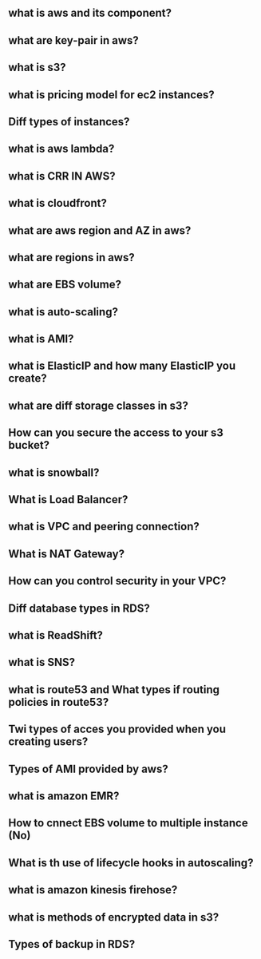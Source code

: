 ## what is aws and its component?

## what are key-pair in aws?

## what is s3?

## what is pricing model for ec2 instances?

## Diff types of instances?

## what is aws lambda?

## what is CRR IN AWS?

## what is cloudfront?

## what are aws region and AZ in aws?

## what are regions in aws?

## what are EBS volume?

## what is auto-scaling?

## what is AMI?

## what is ElasticIP and how many ElasticIP you create?

## what are diff storage classes in s3?

## How can you secure the access to your s3 bucket?

## what is snowball?

## What is Load Balancer?

## what is VPC and peering connection?

## What is NAT Gateway?

## How can you control security in your VPC?

## Diff database types in RDS?

## what is ReadShift?

## what is SNS?

## what is route53 and What types if routing policies in route53?

## Twi types of acces you provided when you creating users?

## Types of AMI provided by aws?

## what is amazon EMR?

## How to cnnect EBS volume to multiple instance (No)

## What is th use of lifecycle hooks in autoscaling?

## what is amazon kinesis firehose?

## what is methods of encrypted data in s3?

## Types of backup in RDS?

## 



